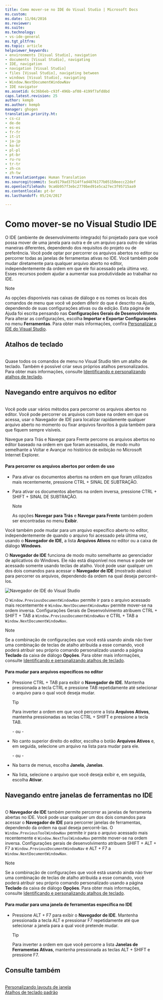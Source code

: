 ```yaml
---
title: Como mover-se no IDE do Visual Studio | Microsoft Docs
ms.custom: 
ms.date: 11/04/2016
ms.reviewer: 
ms.suite: 
ms.technology:
- vs-ide-general
ms.tgt_pltfrm: 
ms.topic: article
helpviewer_keywords:
- environments [Visual Studio], navigation
- documents [Visual Studio], navigating
- IDE, navigation
- navigation [Visual Studio]
- files [Visual Studio], navigating between
- windows [Visual Studio], navigating
- Window.NextDocumentWindowNav
- IDE navigator
ms.assetid: 6c36b6eb-c93f-496b-af08-4199f7afd8bd
caps.latest.revision: 25
author: kempb
ms.author: kempb
manager: ghogen
translation.priority.ht:
- cs-cz
- de-de
- es-es
- fr-fr
- it-it
- ja-jp
- ko-kr
- pl-pl
- pt-br
- ru-ru
- tr-tr
- zh-cn
- zh-tw
ms.translationtype: Human Translation
ms.sourcegitcommit: 5ea9179ad37514ffad4876177b05150eecc22def
ms.openlocfilehash: 9ca6b957f3ebc2770bed91e5ca27ec3f95715aa9
ms.contentlocale: pt-br
ms.lasthandoff: 05/24/2017

---
```

# Como mover-se no Visual Studio IDE
<a id="how-to-move-around-in-the-visual-studio-ide" class="xliff"></a>
O IDE (ambiente de desenvolvimento integrado) foi projetado para que você possa mover de uma janela para outra e de um arquivo para outro de várias maneiras diferentes, dependendo dos requisitos do projeto ou de preferência. Você pode optar por percorrer os arquivos abertos no editor ou percorrer todas as janelas de ferramentas ativas no IDE. Você também pode mudar diretamente para qualquer arquivo aberto no editor, independentemente da ordem em que ele foi acessado pela última vez. Esses recursos podem ajudar a aumentar sua produtividade ao trabalhar no IDE.  
  
> [!NOTE]
>  As opções disponíveis nas caixas de diálogo e os nomes os locais dos comandos de menu que você vê podem diferir do que é descrito na Ajuda, dependendo de suas configurações ativas ou da edição. Esta página de Ajuda foi escrita pensando nas **Configurações Gerais de Desenvolvimento**. Para alterar as configurações, escolha **Importar e Exportar Configurações** no menu **Ferramentas**. Para obter mais informações, confira [Personalizar o IDE do Visual Studio](../ide/personalizing-the-visual-studio-ide.md).  
  
## Atalhos de teclado
<a id="keyboard-shortcuts" class="xliff"></a>  
 Quase todos os comandos de menu no Visual Studio têm um atalho de teclado. Também é possível criar seus próprios atalhos personalizados. Para obter mais informações, consulte [Identificando e personalizando atalhos de teclado](../ide/identifying-and-customizing-keyboard-shortcuts-in-visual-studio.md).  
  
## Navegando entre arquivos no editor
<a id="navigating-among-files-in-the-editor" class="xliff"></a>  
 Você pode usar vários métodos para percorrer os arquivos abertos no editor. Você pode percorrer os arquivos com base na ordem em que os acessa, usar o Navegador de IDE para localizar rapidamente qualquer arquivo aberto no momento ou fixar arquivos favoritos à guia também para que fiquem sempre visíveis.  
  
 Navegue para Trás e Navegar para Frente percorre os arquivos abertos no editor baseado na ordem em que foram acessados, de modo muito semelhante a Voltar e Avançar no histórico de exibição no Microsoft Internet Explorer.  
  
#### Para percorrer os arquivos abertos por ordem de uso
<a id="to-move-through-open-files-in-order-of-use" class="xliff"></a>  
  
-   Para ativar os documentos abertos na ordem em que foram utilizados mais recentemente, pressione CTRL + SINAL DE SUBTRAÇÃO.  
  
-   Para ativar os documentos abertos na ordem inversa, pressione CTRL + SHIFT + SINAL DE SUBTRAÇÃO.  
  
    > [!NOTE]
    >  As opções **Navegar para Trás** e **Navegar para Frente** também podem ser encontradas no menu **Exibir**.  
  
 Você também pode mudar para um arquivo específico aberto no editor, independentemente de quando o arquivo foi acessado pela última vez, usando o **Navegador de IDE**, a lista **Arquivos Ativos** no editor ou a caixa de diálogo **Windows**.  
  
 O **Navegador de IDE** funciona de modo muito semelhante ao gerenciador de aplicativos do Windows. Ele não está disponível nos menus e pode ser acessado somente usando teclas de atalho. Você pode usar qualquer um dos dois comandos para acessar o **Navegador de IDE** (mostrado abaixo) para percorrer os arquivos, dependendo da ordem na qual deseja percorrê-los.  
  
 ![Navegador de IDE do Visual Studio](~/ide/media/vs2015_ide_navigator.png "VS2015_IDE_Navigator")  
  
 O `Window.PreviousDocumentWindowNav` permite ir para o arquivo acessado mais recentemente e `Window.NextDocumentWindowNav` permite mover-se na ordem inversa. Configurações Gerais de Desenvolvimento atribuem CTRL + SHIFT + TAB a `Window.PreviousDocumentWindowNav` e CTRL + TAB a `Window.NextDocumentWindowNav`.  
  
> [!NOTE]
>  Se a combinação de configurações que você está usando ainda não tiver uma combinação de teclas de atalho atribuída a esse comando, você poderá atribuir seu próprio comando personalizado usando a página **Teclado** da caixa de diálogo **Opções**. Para obter mais informações, consulte [Identificando e personalizando atalhos de teclado](../ide/identifying-and-customizing-keyboard-shortcuts-in-visual-studio.md).  
  
#### Para mudar para arquivos específicos no editor
<a id="to-switch-to-specific-files-in-the-editor" class="xliff"></a>  
  
-   Pressione CTRL + TAB para exibir o **Navegador de IDE**. Mantenha pressionada a tecla CTRL e pressione TAB repetidamente até selecionar o arquivo para o qual você deseja mudar.  
  
    > [!TIP]
    >  Para inverter a ordem em que você percorre a lista **Arquivos Ativos**, mantenha pressionadas as teclas CTRL + SHIFT e pressione a tecla TAB.  
  
     \- ou -  
  
-   No canto superior direito do editor, escolha o botão **Arquivos Ativos** e, em seguida, selecione um arquivo na lista para mudar para ele.  
  
     \- ou -  
  
-   Na barra de menus, escolha **Janela**, **Janelas**.  
  
-   Na lista, selecione o arquivo que você deseja exibir e, em seguida, escolha **Ativar**.  
  
## Navegando entre janelas de ferramentas no IDE
<a id="navigating-among-tool-windows-in-the-ide" class="xliff"></a>  
 O **Navegador de IDE** também permite percorrer as janelas de ferramenta abertas no IDE. Você pode usar qualquer um dos dois comandos para acessar o **Navegador de IDE** para percorrer janelas de ferramentas, dependendo da ordem na qual deseja percorrê-las. O `Window.PreviousToolWindowNav` permite ir para o arquivo acessado mais recentemente e `Window.NextToolWindowNav` permite mover-se na ordem inversa. Configurações gerais de desenvolvimento atribuem SHIFT + ALT + F7 a `Window.PreviousDocumentWindowNav` e ALT + F7 a `Window.NextDocumentWindowNav`.  
  
> [!NOTE]
>  Se a combinação de configurações que você está usando ainda não tiver uma combinação de teclas de atalho atribuída a esse comando, você poderá atribuir seu próprio comando personalizado usando a página **Teclado** da caixa de diálogo **Opções**. Para obter mais informações, consulte [Identificando e personalizando atalhos de teclado](../ide/identifying-and-customizing-keyboard-shortcuts-in-visual-studio.md).  
  
#### Para mudar para uma janela de ferramentas específica no IDE
<a id="to-switch-to-a-specific-tool-window-in-the-ide" class="xliff"></a>  
  
-   Pressione ALT + F7 para exibir o **Navegador de IDE**. Mantenha pressionada a tecla ALT e pressionar F7 repetidamente até que selecionar a janela para a qual você pretende mudar.  
  
    > [!TIP]
    >  Para inverter a ordem em que você percorre a lista **Janelas de Ferramentas Ativas**, mantenha pressionada as teclas ALT + SHIFT e pressione F7.  
  
## Consulte também
<a id="see-also" class="xliff"></a>  
 [Personalizando layouts de janela](../ide/customizing-window-layouts-in-visual-studio.md)   
 [Atalhos de teclado padrão](../ide/default-keyboard-shortcuts-in-visual-studio.md)
